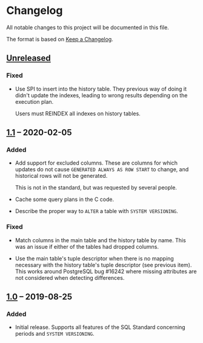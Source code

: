 # Changelog

All notable changes to this project will be documented in this file.

The format is based on [Keep a Changelog](https://keepachangelog.com/en/1.0.0/).

## [Unreleased]

### Fixed

  - Use SPI to insert into the history table.  They previous way of doing it didn't
    update the indexes, leading to wrong results depending on the execution plan.

    Users must REINDEX all indexes on history tables.

## [1.1] – 2020-02-05

### Added

  - Add support for excluded columns. These are columns for which
    updates do not cause `GENERATED ALWAYS AS ROW START` to change, and
    historical rows will not be generated.

    This is not in the standard, but was requested by several people.

  - Cache some query plans in the C code.

  - Describe the proper way to `ALTER` a table with `SYSTEM VERSIONING`.

### Fixed

  - Match columns in the main table and the history table by name.  This was an
    issue if either of the tables had dropped columns.

  - Use the main table's tuple descriptor when there is no mapping necessary with the
    history table's tuple descriptor (see previous item).  This works around PostgreSQL
    bug #16242 where missing attributes are not considered when detecting differences.

## [1.0] – 2019-08-25

### Added

  - Initial release. Supports all features of the SQL Standard
    concerning periods and `SYSTEM VERSIONING`.

[Unreleased]: https://github.com/xocolatl/periods/compare/v1.1...HEAD
[1.1]: https://github.com/xocolatl/periods/compare/v1.0...v1.1
[1.0]: https://github.com/xocolatl/periods/releases/tag/v1.0
